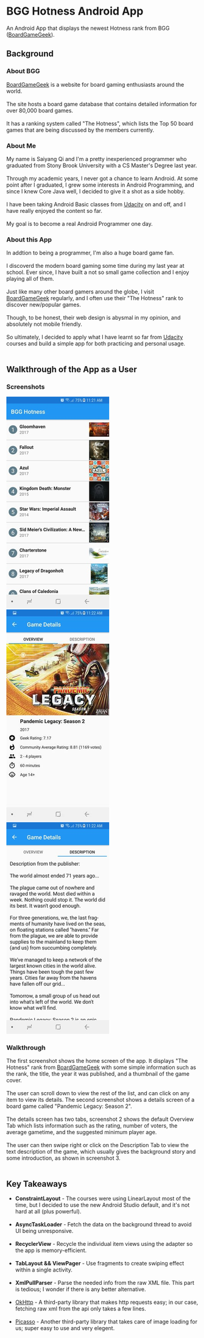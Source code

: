 # BGG Hotness Android App

An Android App that displays the newest Hotness rank from BGG ([BoardGameGeek](https://boardgamegeek.com/)).

## Background

### About BGG
[BoardGameGeek](https://boardgamegeek.com/) is a website for board gaming enthusiasts around the world.<br><br>
The site hosts a board game database that contains detailed information for over 80,000 board games.<br><br>
It has a ranking system called "The Hotness", which lists the Top 50 board games that are being discussed by the members currently.

### About Me
My name is Saiyang Qi and I'm a pretty inexperienced programmer who graduated from Stony Brook University with a CS Master's Degree last year.<br><br>
Through my academic years, I never got a chance to learn Android. At some point after I graduated, I grew some interests in Android Programming, and since I knew Core Java well, I decided to give it a shot as a side hobby.<br><br>
I have been taking Android Basic classes from [Udacity](https://www.udacity.com/) on and off, and I have really enjoyed the content so far.<br><br>
My goal is to become a real Android Programmer one day.  

### About this App
In addtion to being a programmer, I'm also a huge board game fan.<br><br>
I discoverd the modern board gaming some time during my last year at school. Ever since, I have built a not so small game collection and I enjoy playing all of them.<br><br>
Just like many other board gamers around the globe, I visit [BoardGameGeek](https://boardgamegeek.com/) regularly, and I often use their "The Hotness" rank to discover new/popular games.<br><br>
Though, to be honest, their web design is abysmal in my opinion, and absolutely not mobile friendly.<br><br>
So ultimately, I decided to apply what I have learnt so far from [Udacity](https://www.udacity.com/) courses and build a simple app for both practicing and personal usage.<br><br>

## Walkthrough of the App as a User
### Screenshots
![Screenshot_Hotness_Activity](app/screenshots/Screenshot_Hotness_Activity.jpg) ![Screenshot_Details_Overview](app/screenshots/Screenshot_Details_Overview.jpg) ![Screenshot_Details_Description](app/screenshots/Screenshot_Details_Description.jpg)

### Walkthrough
The first screenshot shows the home screen of the app. It displays "The Hotness" rank from [BoardGameGeek](https://boardgamegeek.com/) with some simple information such as the rank, the title, the year it was published, and a thumbnail of the game cover.<br><br>
The user can scroll down to view the rest of the list, and can click on any item to view its details. The second screenshot shows a details screen of a board game called "Pandemic Legacy: Season 2".<br><br>
The details screen has two tabs, screenshot 2 shows the default Overview Tab which lists information such as the rating, number of voters, the average gametime, and the suggested minimum player age.<br><br>
The user can then swipe right or click on the Description Tab to view the text description of the game, which usually gives the background story and some introduction, as shown in screenshot 3.<br><br>

## Key Takeaways
* **ConstraintLayout** - The courses were using LinearLayout most of the time, but I decided to use the new Android Studio default, and it's not hard at all (plus powerful).<br><br>
* **AsyncTaskLoader** - Fetch the data on the background thread to avoid UI being unresponsive.<br><br>
* **RecyclerView** - Recycle the individual item views using the adapter so the app is memory-efficient.<br><br>
* **TabLayout && ViewPager** - Use fragments to create swiping effect within a single activity.<br><br>
* **XmlPullParser** - Parse the needed info from the raw XML file. This part is tedious; I wonder if there is any better alternative.<br><br>
* [OkHttp](http://square.github.io/okhttp/) - A third-party library that makes http requests easy; in our case, fetching raw xml from the api only takes a few lines.<br><br>
* [Picasso](http://square.github.io/picasso/) - Another third-party library that takes care of image loading for us; super easy to use and very elegent.
